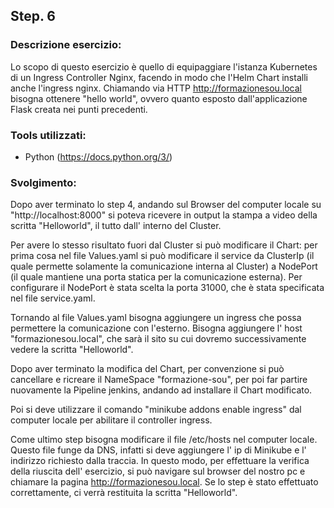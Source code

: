 
## Step. 6
### Descrizione esercizio:

Lo scopo di questo esercizio è quello di equipaggiare l'istanza Kubernetes di un Ingress Controller Nginx, facendo in modo che l'Helm Chart installi anche l'ingress nginx.
Chiamando via HTTP http://formazionesou.local bisogna ottenere "hello world", ovvero quanto esposto dall'applicazione Flask creata nei punti precedenti.

### Tools utilizzati:
- Python (https://docs.python.org/3/)

### Svolgimento:

Dopo aver terminato lo step 4, andando sul Browser del computer locale su "http://localhost:8000" si poteva ricevere in output la stampa a video della scritta "Helloworld", il tutto dall' interno del Cluster.

Per avere lo stesso risultato fuori dal Cluster si può modificare il Chart: per prima cosa nel file Values.yaml si può modificare il service da ClusterIp (il quale permette solamente la comunicazione interna al Cluster) a NodePort (il quale mantiene una porta statica per la comunicazione esterna). Per configurare il NodePort è stata scelta la porta 31000, che è stata specificata nel file service.yaml. 

Tornando al file Values.yaml bisogna aggiungere un ingress che possa permettere la comunicazione con l'esterno. Bisogna aggiungere l' host "formazionesou.local", che sarà il sito su cui dovremo successivamente vedere la scritta "Helloworld".

Dopo aver terminato la modifica del Chart, per convenzione si può cancellare e ricreare il NameSpace "formazione-sou", per poi far partire nuovamente la Pipeline jenkins, andando ad installare il Chart modificato.

Poi si deve utilizzare il comando "minikube addons enable ingress" dal computer locale per abilitare il controller ingress.

Come ultimo step bisogna modificare il file /etc/hosts nel computer locale. Questo file funge da DNS, infatti si deve aggiungere l' ip di Minikube e l' indirizzo richiesto dalla traccia. In questo modo, per effettuare la verifica della riuscita dell' esercizio, si può navigare sul browser del nostro pc e chiamare la pagina http://formazionesou.local. Se lo step è stato effettuato correttamente, ci verrà restituita la scritta "Helloworld".
